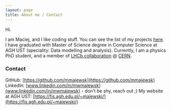 ```yaml
---
layout: page
title: About me / Contact
---
```


Hi.

I am Maciej, and I like coding stuff. You can see the list of my projects [here](https://mmajewsk.github.io/projects/). 
I have graduated with Master of Science degree in Computer Science at AGH UST (speciality: Data modelling and analysis).
Currently, I am a physics PhD student, and a member of [LHCb collaboration](http://lhcb.web.cern.ch/) @ [CERN](https://home.cern/).

### Contact

GitHub: [https://github.com/mmajewsk](https://github.com/mmajewsk)
LinkedIn: [www.linkedin.com/in/mwmajewsk](www.linkedin.com/in/mwmajewsk) - don't be shy, reach out ;)
My website at AGH UST: [https://fis.agh.edu.pl/~majewski/](https://fis.agh.edu.pl/~majewski/)

